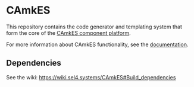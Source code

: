 <!--
 Copyright 2016, NICTA

 This software may be distributed and modified according to the terms of
 the BSD 2-Clause license. Note that NO WARRANTY is provided.
 See "LICENSE_BSD2.txt" for details.

 @TAG(NICTA_BSD)
-->

# CAmkES

This repository contains the code generator and templating system that form the
core of the [CAmkES component platform](https://wiki.sel4.systems/CAmkES/).

For more information about CAmkES functionality, see the
[documentation](docs/index.md).

## Dependencies

See the wiki: https://wiki.sel4.systems/CAmkES#Build_dependencies
